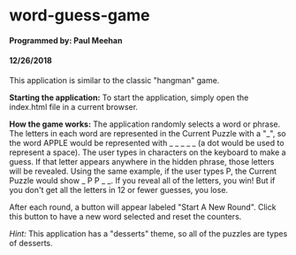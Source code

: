 # word-guess-game

#### Programmed by: Paul Meehan
#### 12/26/2018

This application is similar to the classic "hangman" game.  

**Starting the application:** To start the application, simply open the index.html file in a current browser.

**How the game works:** The application randomly selects a word or phrase.  The letters in each word are represented in the Current Puzzle with a "_", so the word APPLE would be represented with _ _ _ _ _ (a dot would be used to represent a space).  The user types in characters on the keyboard to make a guess.  If that letter appears anywhere in the hidden phrase, those letters will be revealed.  Using the same example, if the user types P, the Current Puzzle would show _ P P _ _.  If you reveal all of the letters, you win!  But if you don't get all the letters in 12 or fewer guesses, you lose.

After each round, a button will appear labeled "Start A New Round".  Click this button to have a new word selected and reset the counters.

*Hint:* This application has a "desserts" theme, so all of the puzzles are types of desserts.


